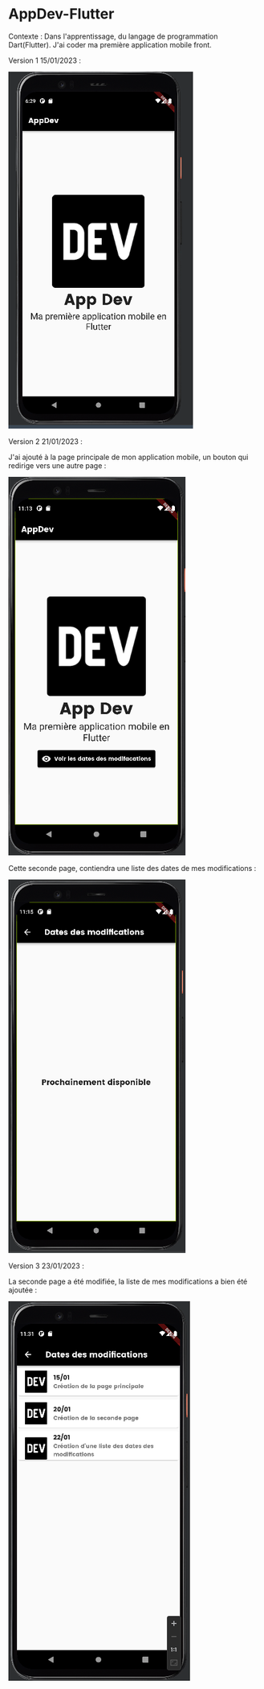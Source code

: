 # AppDev-Flutter

Contexte : Dans l'apprentissage, du langage de programmation Dart(Flutter). J'ai coder ma première application mobile front.

Version 1 15/01/2023 :

![app1.PNG](app1.PNG)

Version 2 21/01/2023 :

J'ai ajouté à la page principale de mon application mobile, un bouton qui redirige vers une autre page :

![app2.PNG](app2.PNG)

Cette seconde page, contiendra une liste des dates de mes modifications :

![app3.PNG](app3.PNG)

Version 3 23/01/2023 :

La seconde page a été modifiée, la liste de mes modifications a bien été ajoutée :

![app4.png](app4.PNG)